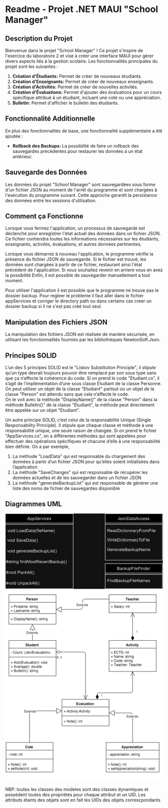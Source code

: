 # Readme - Projet .NET MAUI "School Manager"

## Description du Projet

Bienvenue dans le projet "School Manager" ! Ce projet s'inspire de l'exercice du laboratoire 2 et vise à créer une interface MAUI pour gérer divers aspects liés à la gestion scolaire. Les fonctionnalités principales du projet sont les suivantes :

1. **Création d'Étudiants:** Permet de créer de nouveaux étudiants.
2. **Création d'Enseignants:** Permet de créer de nouveaux enseignants.
3. **Création d'Activités:** Permet de créer de nouvelles activités.
4. **Création d'Évaluations:** Permet d'ajouter des évaluations pour un cours spécifique attribué à un étudiant, incluant une cote ou une appréciation.
5. **Bulletin:** Permet d'afficher le bulletin des étudiants.

## Fonctionnalité Additionnelle

En plus des fonctionnalités de base, une fonctionnalité supplémentaire a été ajoutée :

- **Rollback des Backups:** La possibilité de faire un rollback des sauvegardes précédentes pour restaurer les données à un état antérieur.

## Sauvegarde des Données

Les données du projet "School Manager" sont sauvegardées sous forme d'un fichier JSON au moment de l'arrêt du programme et sont chargées à l'exécution du programme suivant. Cette approche garantit la persistance des données entre les sessions d'utilisation.

## Comment ça Fonctionne

Lorsque vous fermez l'application, un processus de sauvegarde est déclenché pour enregistrer l'état actuel des données dans un fichier JSON. Ce fichier contiendra toutes les informations nécessaires sur les étudiants, enseignants, activités, évaluations, et autres données pertinentes.

Lorsque vous démarrez à nouveau l'application, le programme vérifie la présence du fichier JSON de sauvegarde. Si le fichier est trouvé, les données sont chargées à partir de ce fichier, restaurant ainsi l'état précédent de l'application.
Si vous souhaitez revenir en arriere vous en avez la possibilité
Enfin, il est possible de sauvegarder manuellement a tout moment.

Pour utiliser l'application il est possible que le programme ne trouve pas le dossier backup. Pour regleer le probleme il faut aller dans le fichier appServices et corriger le directory path ou dans certains cas creer un dossier backup si il ne s'est pas créé tout seul.

## Manipulation des Fichiers JSON

La manipulation des fichiers JSON est réalisée de manière sécurisée, en utilisant les fonctionnalités fournies par les bibliothèques NewtonSoft.Json. 

## Principes SOLID

L’un des 5 principes SOLID est le "Liskov Substitution Principle", il stipule qu’un type devrait toujours pouvoir être remplacé par son sous type sans que ça n’affecte la cohérence du code.
Si on prend le code "Etudiant.cs", il s’agit de l’implémentation d’une sous classe Etudiant de la classe Personne. On peut utiliser un objet de la classe "Etudiant" partout où un objet de la classe "Person" est attendu sans que cela n’affecte le code.      
On le voit avec la méthode "DisplayName()" de la classe "Person" dans la méthode Bulletin()" de la classe "Etudiant", la méthode peut directement être appelée sur un objet "Etudiant".

Un autre principe SOLID, c’est celui de la responsabilité Unique (Single Responsability Principle). Il stipule que chaque classe et méthode à une responsabilité unique, une seule raison de changée.
Si on prend le fichier "AppServices.cs", on a différentes méthodes qui sont appelées pour effectuer des opérations spécifiques et chacune d’elle à une responsabilité bien définie. On a par exemple,
1.    La méthode "LoadData" qui est responsable du chargement des données à partir d’un fichier JSON pour qu’elles soient initialisées dans l’application.
2.    La méthode "SaveChanges" qui est responsable de récupérer les données actuelles et de les sauvegarder dans un fichier JSON
3.    La méthode "generateBackupList" qui est responsable de générer une liste des noms de fichier de sauvegardes disponible


## Diagrammes UML

![Diagramme de classe Backend](Backend.png)
![Diagramme des classes de modeles](Models.png)


NBP: toutes les classes des modeles sont des classes dynamiques et possèdent toutes des propriétés pour chaque attribut et un UID. Les attributs étants des objets sont en fait les UIDs des objets correscpondants

